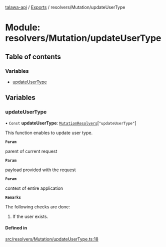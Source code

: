 [talawa-api](../README.md) / [Exports](../modules.md) / resolvers/Mutation/updateUserType

# Module: resolvers/Mutation/updateUserType

## Table of contents

### Variables

- [updateUserType](resolvers_Mutation_updateUserType.md#updateusertype)

## Variables

### updateUserType

• `Const` **updateUserType**: [`MutationResolvers`](types_generatedGraphQLTypes.md#mutationresolvers)[``"updateUserType"``]

This function enables to update user type.

**`Param`**

parent of current request

**`Param`**

payload provided with the request

**`Param`**

context of entire application

**`Remarks`**

The following checks are done:
1. If the user exists.

#### Defined in

[src/resolvers/Mutation/updateUserType.ts:18](https://github.com/PalisadoesFoundation/talawa-api/blob/7d5b1e7/src/resolvers/Mutation/updateUserType.ts#L18)
